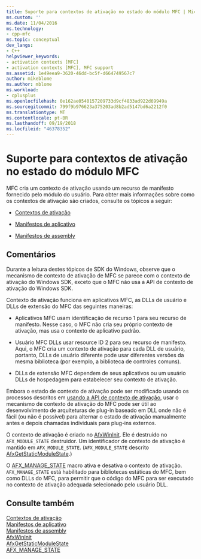 ```yaml
---
title: Suporte para contextos de ativação no estado do módulo MFC | Microsoft Docs
ms.custom: ''
ms.date: 11/04/2016
ms.technology:
- cpp-mfc
ms.topic: conceptual
dev_langs:
- C++
helpviewer_keywords:
- activation contexts [MFC]
- activation contexts [MFC], MFC support
ms.assetid: 1e49eea9-3620-46dd-bc5f-d664749567c7
author: mikeblome
ms.author: mblome
ms.workload:
- cplusplus
ms.openlocfilehash: 0e162ae0540157209733d9cf4833ad922d69949a
ms.sourcegitcommit: 799f9b976623a375203ad8b2ad5147bd6a2212f0
ms.translationtype: MT
ms.contentlocale: pt-BR
ms.lasthandoff: 09/19/2018
ms.locfileid: "46378352"
---
```

# <a name="support-for-activation-contexts-in-the-mfc-module-state"></a>Suporte para contextos de ativação no estado do módulo MFC

MFC cria um contexto de ativação usando um recurso de manifesto fornecido pelo módulo do usuário. Para obter mais informações sobre como os contextos de ativação são criados, consulte os tópicos a seguir:

- [Contextos de ativação](/windows/desktop/SbsCs/activation-contexts)

- [Manifestos de aplicativo](/windows/desktop/SbsCs/application-manifests)

- [Manifestos de assembly](/windows/desktop/SbsCs/assembly-manifests)

## <a name="remarks"></a>Comentários

Durante a leitura destes tópicos de SDK do Windows, observe que o mecanismo de contexto de ativação de MFC se parece com o contexto de ativação do Windows SDK, exceto que o MFC não usa a API de contexto de ativação do Windows SDK.

Contexto de ativação funciona em aplicativos MFC, as DLLs de usuário e DLLs de extensão do MFC das seguintes maneiras:

- Aplicativos MFC usam identificação de recurso 1 para seu recurso de manifesto. Nesse caso, o MFC não cria seu próprio contexto de ativação, mas usa o contexto de aplicativo padrão.

- Usuário MFC DLLs usar resource ID 2 para seu recurso de manifesto. Aqui, o MFC cria um contexto de ativação para cada DLL de usuário, portanto, DLLs de usuário diferente pode usar diferentes versões da mesma biblioteca (por exemplo, a biblioteca de controles comuns).

- DLLs de extensão MFC dependem de seus aplicativos ou um usuário DLLs de hospedagem para estabelecer seu contexto de ativação.

Embora o estado de contexto de ativação pode ser modificado usando os processos descritos em [usando a API de contexto de ativação](/windows/desktop/SbsCs/using-the-activation-context-api), usar o mecanismo de contexto de ativação do MFC pode ser útil ao desenvolvimento de arquiteturas de plug-in baseado em DLL onde não é fácil (ou não é possível) para alternar o estado de ativação manualmente antes e depois chamadas individuais para plug-ins externos.

O contexto de ativação é criado no [AfxWinInit](../mfc/reference/application-information-and-management.md#afxwininit). Ele é destruído no `AFX_MODULE_STATE` destruidor. Um identificador de contexto de ativação é mantido em `AFX_MODULE_STATE`. (`AFX_MODULE_STATE` descrito [AfxGetStaticModuleState](reference/extension-dll-macros.md#afxgetstaticmodulestate).)

O [AFX_MANAGE_STATE](reference/extension-dll-macros.md#afx_manage_state) macro ativa e desativa o contexto de ativação. `AFX_MANAGE_STATE` está habilitado para bibliotecas estáticas do MFC, bem como DLLs do MFC, para permitir que o código do MFC para ser executado no contexto de ativação adequada selecionado pelo usuário DLL.

## <a name="see-also"></a>Consulte também

[Contextos de ativação](/windows/desktop/SbsCs/activation-contexts)<br/>
[Manifestos de aplicativo](/windows/desktop/SbsCs/application-manifests)<br/>
[Manifestos de assembly](/windows/desktop/SbsCs/assembly-manifests)<br/>
[AfxWinInit](../mfc/reference/application-information-and-management.md#afxwininit)<br/>
[AfxGetStaticModuleState](reference/extension-dll-macros.md#afxgetstaticmodulestate)<br/>
[AFX_MANAGE_STATE](reference/extension-dll-macros.md#afx_manage_state)

